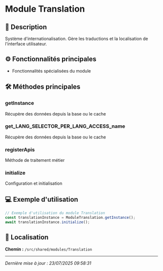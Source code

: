 # Module Translation

## 📖 Description

Système d'internationalisation. Gère les traductions et la localisation de l'interface utilisateur.

## ⚙️ Fonctionnalités principales

- Fonctionnalités spécialisées du module



## 🛠️ Méthodes principales

### getInstance
Récupère des données depuis la base ou le cache

### get_LANG_SELECTOR_PER_LANG_ACCESS_name
Récupère des données depuis la base ou le cache

### registerApis
Méthode de traitement métier

### initialize
Configuration et initialisation



## 💻 Exemple d'utilisation

```typescript
// Exemple d'utilisation du module Translation
const translationInstance = ModuleTranslation.getInstance();
await translationInstance.initialize();
```

## 📍 Localisation

**Chemin :** `/src/shared/modules/Translation`

---

*Dernière mise à jour : 23/07/2025 09:58:31*
